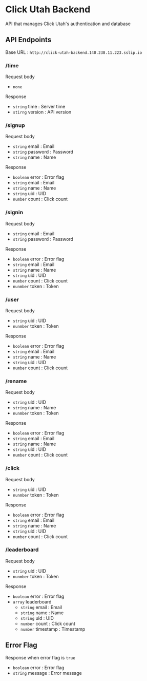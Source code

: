 # Click Utah Backend

API that manages Click Utah's authentication and database

## API Endpoints

Base URL : `http://click-utah-backend.140.238.11.223.sslip.io`

### /time

Request body

- `none`

Response

- `string` time : Server time
- `stirng` version : API version

### /signup

Request body

- `string` email : Email
- `string` password : Password
- `string` name : Name

Response

- `boolean` error : Error flag
- `string` email : Email
- `string` name : Name
- `string` uid : UID
- `number` count : Click count

### /signin

Request body

- `string` email : Email
- `string` password : Password

Response

- `boolean` error : Error flag
- `string` email : Email
- `string` name : Name
- `string` uid : UID
- `number` count : Click count
- `nunmber` token : Token

### /user

Request body

- `string` uid : UID
- `nunmber` token : Token

Response

- `boolean` error : Error flag
- `string` email : Email
- `string` name : Name
- `string` uid : UID
- `number` count : Click count

### /rename

Request body

- `string` uid : UID
- `string` name : Name
- `nunmber` token : Token

Response

- `boolean` error : Error flag
- `string` email : Email
- `string` name : Name
- `string` uid : UID
- `number` count : Click count

### /click

Request body

- `string` uid : UID
- `nunmber` token : Token

Response

- `boolean` error : Error flag
- `string` email : Email
- `string` name : Name
- `string` uid : UID
- `number` count : Click count

### /leaderboard

Request body

- `string` uid : UID
- `nunmber` token : Token

Response

- `boolean` error : Error flag
- `array` leaderboard
  - `string` email : Email
  - `string` name : Name
  - `string` uid : UID
  - `number` count : Click count
  - `number` timestamp : Timestamp

## Error Flag

Response when error flag is `true`

- `boolean` error : Error flag
- `string` message : Error message
